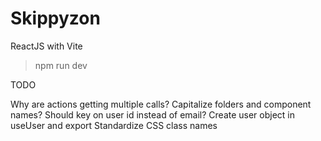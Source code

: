 # Skippyzon

ReactJS with Vite

> npm run dev

TODO

Why are actions getting multiple calls?
Capitalize folders and component names?
Should key on user id instead of email?
Create user object in useUser and export
Standardize CSS class names
